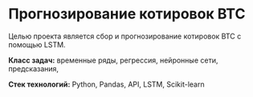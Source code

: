 # Прогнозирование котировок BTC

Целью проекта является сбор и прогнозирование котировок BTC с помощью LSTM.

__Класс задач:__ временные ряды, регрессия, нейронные сети, предсказания, 

__Стек технологий:__ Python, Pandas, API, LSTM, Scikit-learn
